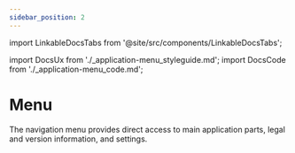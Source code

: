 ```yaml
---
sidebar_position: 2
---
```


import LinkableDocsTabs from '@site/src/components/LinkableDocsTabs';

import DocsUx from './\_application-menu_styleguide.md';
import DocsCode from './\_application-menu_code.md';

# Menu
<!-- introduction start -->
The navigation menu provides direct access to main application parts, legal and version information, and settings.
<!-- introduction end -->
<LinkableDocsTabs>
  <DocsUx />
  <DocsCode />
</LinkableDocsTabs>
